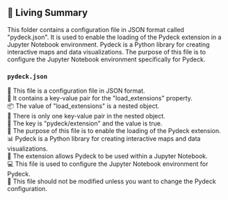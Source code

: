 

<!-- Living README Summary -->
## 🌳 Living Summary

This folder contains a configuration file in JSON format called "pydeck.json". It is used to enable the loading of the Pydeck extension in a Jupyter Notebook environment. Pydeck is a Python library for creating interactive maps and data visualizations. The purpose of this file is to configure the Jupyter Notebook environment specifically for Pydeck.


### `pydeck.json`

📄 This file is a configuration file in JSON format.     
🔌 It contains a key-value pair for the "load_extensions" property.     
📦 The value of "load_extensions" is a nested object.     
🔢 There is only one key-value pair in the nested object.     
🐍 The key is "pydeck/extension" and the value is true.     
🔧 The purpose of this file is to enable the loading of the Pydeck extension.     
📊 Pydeck is a Python library for creating interactive maps and data visualizations.     
🔌 The extension allows Pydeck to be used within a Jupyter Notebook.     
💻 This file is used to configure the Jupyter Notebook environment for Pydeck.     
📝 This file should not be modified unless you want to change the Pydeck configuration.    

<!-- Living README Summary -->